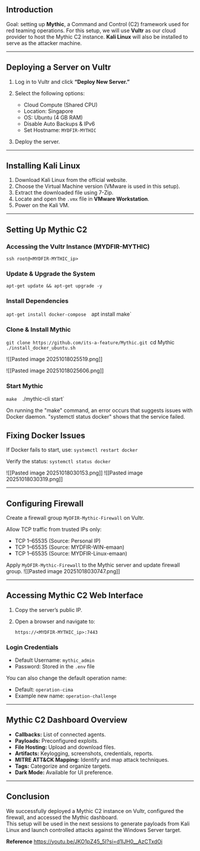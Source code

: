 ## Introduction

Goal: setting up **Mythic**, a Command and Control (C2) framework used for red teaming operations. For this setup, we will use **Vultr** as our cloud provider to host the Mythic C2 instance.  **Kali Linux** will also be installed to serve as the attacker machine.

---

## Deploying a Server on Vultr

1. Log in to Vultr and click **“Deploy New Server.”**
2. Select the following options:
    
    - Cloud Compute (Shared CPU)
    - Location: Singapore
    - OS: Ubuntu (4 GB RAM)
    - Disable Auto Backups & IPv6
    - Set Hostname: `MYDFIR-MYTHIC`

3. Deploy the server.

---

## Installing Kali Linux

1. Download Kali Linux from the official website.
2. Choose the Virtual Machine version (VMware is used in this setup).
3. Extract the downloaded file using 7-Zip.
4. Locate and open the `.vmx` file in **VMware Workstation**.
5. Power on the Kali VM.

---

## Setting Up Mythic C2

### Accessing the Vultr Instance (MYDFIR-MYTHIC)

`ssh root@<MYDFIR-MYTHIC_ip>`

### Update & Upgrade the System

`apt-get update && apt-get upgrade -y`

### Install Dependencies

`apt-get install docker-compose 
`apt install make`

### Clone & Install Mythic

`git clone https://github.com/its-a-feature/Mythic.git
`cd Mythic 
`./install_docker_ubuntu.sh`

![[Pasted image 20251018025519.png]]

![[Pasted image 20251018025606.png]]


### Start Mythic

`make 
`./mythic-cli start`

On running the "make" command, an error occurs that suggests issues with Docker daemon. "systemctl status docker" shows that the service failed.

## Fixing Docker Issues

If Docker fails to start, use:
`systemctl restart docker`

Verify the status:
`systemctl status docker`

![[Pasted image 20251018030153.png]]
![[Pasted image 20251018030319.png]]


---
## Configuring Firewall

Create a firewall group `MyDFIR-Mythic-Firewall` on Vultr.

Allow TCP traffic from trusted IPs only:

- TCP 1–65535 (Source: Personal IP)
- TCP 1–65535 (Source: MYDFIR-WIN-emaan)
- TCP 1–65535 (Source: MYDFIR-Linux-emaan)

Apply `MyDFIR-Mythic-Firewall` to the Mythic server and update firewall group.
![[Pasted image 20251018030747.png]]

---

## Accessing Mythic C2 Web Interface

1. Copy the server’s public IP.
2. Open a browser and navigate to:
    
    `https://<MYDFIR-MYTHIC_ip>:7443`
    

### Login Credentials

- Default Username: `mythic_admin`
- Password: Stored in the `.env` file

You can also change the default operation name:

- Default: `operation-cima`
- Example new name: `operation-challenge`

---

## Mythic C2 Dashboard Overview

- **Callbacks:** List of connected agents.
- **Payloads:** Preconfigured exploits.
- **File Hosting:** Upload and download files.
- **Artifacts:** Keylogging, screenshots, credentials, reports.
- **MITRE ATT&CK Mapping:** Identify and map attack techniques.
- **Tags:** Categorize and organize targets.
- **Dark Mode:** Available for UI preference.

---

## Conclusion

We successfully deployed a Mythic C2 instance on Vultr, configured the firewall, and accessed the Mythic dashboard.  
This setup will be used in the next sessions to generate payloads from Kali Linux and launch controlled attacks against the Windows Server target.

**Reference**
https://youtu.be/JKO1pZ45_5I?si=d1IJH0__AzCTxdOi
